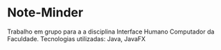 # Note-Minder
Trabalho em grupo para a a disciplina Interface Humano Computador da Faculdade.
Tecnologias utilizadas: Java, JavaFX
